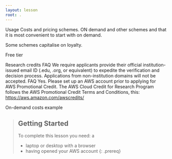 ```yaml
---
layout: lesson
root: .
---
```

Usage Costs and pricing schemes.
ON demand and other schemes and that it is most convenient to start with on demand.

Some schemes capitalise on loyalty.

Free tier

Research credits
FAQ We require applicants provide their official institution-issued email ID (.edu, .org, or equivalent) to expedite the verification and decision process. Applications from non-institution domains will not be accepted.
FAQ Yes. Please set up an AWS account prior to applying for AWS Promotional Credit.
The AWS Cloud Credit for Research Program follows the AWS Promotional Credit Terms and Conditions, this: https://aws.amazon.com/awscredits/

On-demand costs example

> ## Getting Started
> To complete this lesson you need: a
> - laptop or desktop with a browser
> - having opened your AWS account
{: .prereq}

